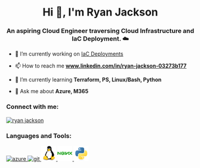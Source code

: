 <h1 align="center">Hi 👋, I'm Ryan Jackson</h1>
<h3 align="center">An aspiring Cloud Engineer traversing Cloud Infrastructure and IaC Deployment. ☁️</h3>

- 🔭 I’m currently working on [IaC Deployments](https://github.com/MarkusXTJR/IaC-Projects)

- 📫 How to reach me **www.linkedin.com/in/ryan-jackson-03273b177**

- 🌱 I’m currently learning **Terraform, PS, Linux/Bash, Python**

- 💬 Ask me about **Azure, M365**

<h3 align="left">Connect with me:</h3>
<p align="left">
<a href="https://linkedin.com/in/ryan jackson" target="blank"><img align="center" src="https://raw.githubusercontent.com/rahuldkjain/github-profile-readme-generator/master/src/images/icons/Social/linked-in-alt.svg" alt="ryan jackson" height="30" width="40" /></a>
</p>

<h3 align="left">Languages and Tools:</h3>
<p align="left"> <a href="https://azure.microsoft.com/en-in/" target="_blank" rel="noreferrer"> <img src="https://www.vectorlogo.zone/logos/microsoft_azure/microsoft_azure-icon.svg" alt="azure" width="40" height="40"/> </a> <a href="https://git-scm.com/" target="_blank" rel="noreferrer"> <img src="https://www.vectorlogo.zone/logos/git-scm/git-scm-icon.svg" alt="git" width="40" height="40"/> </a> <a href="https://www.linux.org/" target="_blank" rel="noreferrer"> <img src="https://raw.githubusercontent.com/devicons/devicon/master/icons/linux/linux-original.svg" alt="linux" width="40" height="40"/> </a> <a href="https://www.nginx.com" target="_blank" rel="noreferrer"> <img src="https://raw.githubusercontent.com/devicons/devicon/master/icons/nginx/nginx-original.svg" alt="nginx" width="40" height="40"/> </a> <a href="https://www.python.org" target="_blank" rel="noreferrer"> <img src="https://raw.githubusercontent.com/devicons/devicon/master/icons/python/python-original.svg" alt="python" width="40" height="40"/> </a> </p>
